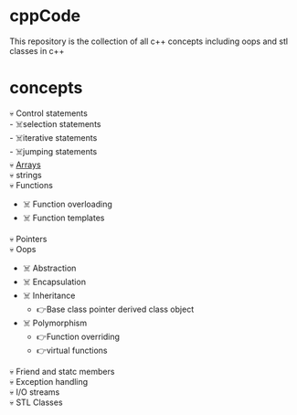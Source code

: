 # cppCode
This repository is the collection of all c++ concepts including oops and stl classes in c++

# concepts
:skull: Control statements<br/>
     - :skull_and_crossbones:selection statements<br/>
     - :skull_and_crossbones:iterative statements<br/>
     - :skull_and_crossbones:jumping statements<br/>
:skull: [Arrays](https://github.com/shivank96/cppCode/tree/main/Arrays)<br/>
:skull: strings<br/>
:skull: Functions<br/>
  - :skull_and_crossbones: Function overloading<br/>
  - :skull_and_crossbones: Function templates<br/>

:skull: Pointers<br/>
:skull: Oops<br/>
  - :skull_and_crossbones: Abstraction<br/>
  - :skull_and_crossbones: Encapsulation<br/>
  - :skull_and_crossbones: Inheritance<br/>
       - :point_right:Base class pointer derived class object<br/>
  - :skull_and_crossbones: Polymorphism<br/>
       -   :point_right:Function overriding<br/>
       -   :point_right:virtual functions<br/>

:skull: Friend and statc members<br/>
:skull: Exception handling<br/>
:skull: I/O streams<br/>
:skull: STL Classes<br/>
